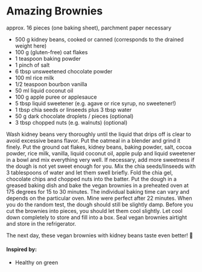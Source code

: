 # Amazing Brownies
approx. 16 pieces (one baking sheet), parchment paper necessary

* 500 g kidney beans, cooked or canned (corresponds to the drained weight here)
* 100 g (gluten-free) oat flakes
* 1 teaspoon baking powder
* 1 pinch of salt
* 6 tbsp unsweetened chocolate powder
* 100 ml rice milk
* 1/2 teaspoon bourbon vanilla
* 50 ml liquid coconut oil
* 100 g apple puree or applesauce
* 5 tbsp liquid sweetener (e.g. agave or rice syrup, no sweetener!)
* 1 tbsp chia seeds or linseeds plus 3 tbsp water
* 50 g dark chocolate droplets / pieces (optional)
* 3 tbsp chopped nuts (e.g. walnuts) (optional)


Wash kidney beans very thoroughly until the liquid that drips off is clear to avoid excessive beans flavor.
Put the oatmeal in a blender and grind it finely.
Put the ground oat flakes, kidney beans, baking powder, salt, cocoa powder, rice milk, vanilla, liquid coconut oil, apple pulp and liquid sweetener in a bowl and mix everything very well. If necessary, add more sweetness if the dough is not yet sweet enough for you.
Mix the chia seeds/linseeds with 3 tablespoons of water and let them swell briefly. Fold the chia gel, chocolate chips and chopped nuts into the batter.
Put the dough in a greased baking dish and bake the vegan brownies in a preheated oven at 175 degrees for 15 to 30 minutes. The individual baking time can vary and depends on the particular oven. Mine were perfect after 22 minutes. When you do the random test, the dough should still be slightly damp.
Before you cut the brownies into pieces, you should let them cool slightly. Let cool down completely to store and fill into a box. Seal vegan brownies airtight and store in the refrigerator.

The next day, these vegan brownies with kidney beans taste even better! 🙂

#### Inspired by: 
* Healthy on green
